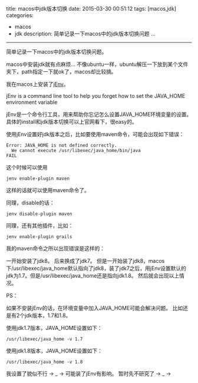 title: macos中jdk版本切换
date: 2015-03-30 00:51:12
tags: [macos,jdk]
categories:
- macos
- jdk
description: 简单记录一下macos中的jdk版本切换问题 ...
----------------

简单记录一下macos中的jdk版本切换问题。

macos中安装jdk就有点麻烦... 不像ubuntu一样，ubuntu解压一下放到某个文件夹下，path指定一下就ok了，macos却比较搞。

我在macos上安装了[jEnv](http://www.jenv.be/)。

jEnv is a command line tool to help you forget how to set the JAVA_HOME environment variable

jEnv是一个命令行工具，用来帮助你忘记怎么设置JAVA_HOME环境变量的设置。 具体的install和jdk版本切换可以上官网看下，很easy的。

使用jEnv设置好jdk版本之后，比如要使用maven命令，可能会出现如下错误：

	Error: JAVA_HOME is not defined correctly.
      We cannot execute /usr/libexec/java_home/bin/java
    FAIL
    
这个时候可以使用

	jenv enable-plugin maven
    
这样的话就可以使用maven命令了。

同理，disable的话：

	jenv disable-plugin maven
    
同理，还有其他插件，比如：

	jenv enable-plugin grails
    
    

我的maven命令之所以出现错误是这样的：

一开始安装了jdk8。 后来换成了jdk7。 但是一开始装了jdk8，macos下/usr/libexec/java_home默认指向了jdk8，装了jdk7之后，用jEnv设置默认的jdk为1.7。但是/usr/libexec/java_home还是指向jdk1.8。 然后就会出现以上情况。

PS：

如果不安装jEnv的话，在环境变量中加入JAVA_HOME可能会解决问题。 比如还是有2个jdk版本，1.7和1.8。

使用jdk1.7版本，JAVA_HOME设置如下：

	/usr/libexec/java_home -v 1.7
   
使用jdk1.8版本，JAVA_HOME设置如下：
    
    /usr/libexec/java_home -v 1.8

我设置了貌似不行 → _ → 可能装了jEnv有影响。 暂时先不研究了 → _ →







